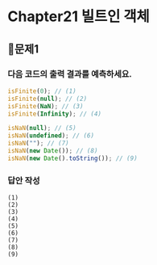 # Chapter21 빌트인 객체
## 📌문제1

### 다음 코드의 출력 결과를 예측하세요.

```js
isFinite(0); // (1)
isFinite(null); // (2)
isFinite(NaN); // (3)
isFinite(Infinity); // (4)

isNaN(null); // (5)
isNaN(undefined); // (6)
isNaN(""); // (7)
isNaN(new Date()); // (8)
isNaN(new Date().toString()); // (9)
```

### 답안 작성

```
(1) 
(2) 
(3) 
(4) 
(5) 
(6) 
(7) 
(8) 
(9)
```

<br>
